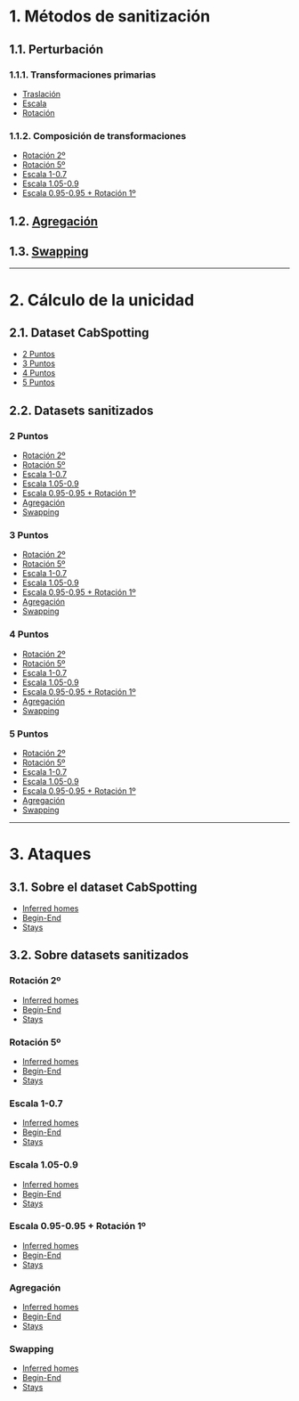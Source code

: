 # 1. Métodos de sanitización
## 1.1. Perturbación
### 1.1.1. Transformaciones primarias
- [Traslación](https://github.com/ManelGil/TFM-Toolkit-for-privacy-evaluation-of-geolocated-data/blob/master/COORD_TRANSLATION.sql)
- [Escala](https://github.com/ManelGil/TFM-Toolkit-for-privacy-evaluation-of-geolocated-data/blob/master/COORD_SCALING.sql)
- [Rotación](https://github.com/ManelGil/TFM-Toolkit-for-privacy-evaluation-of-geolocated-data/blob/master/COORD_ROTATION.sql)

### 1.1.2. Composición de transformaciones
- [Rotación 2º](https://github.com/ManelGil/TFM-Toolkit-for-privacy-evaluation-of-geolocated-data/blob/master/TRANSF_ROT_2DEG.sql)
- [Rotación 5º](https://github.com/ManelGil/TFM-Toolkit-for-privacy-evaluation-of-geolocated-data/blob/master/TRANSF_ROT_5DEG.sql)
- [Escala 1-0.7](https://github.com/ManelGil/TFM-Toolkit-for-privacy-evaluation-of-geolocated-data/blob/master/TRANSF_SCL_1_07.sql)
- [Escala 1.05-0.9](https://github.com/ManelGil/TFM-Toolkit-for-privacy-evaluation-of-geolocated-data/blob/master/TRANSF_SCL_105_09.sql)
- [Escala 0.95-0.95 + Rotación 1º](https://github.com/ManelGil/TFM-Toolkit-for-privacy-evaluation-of-geolocated-data/blob/master/TRANSF_SCL_095_095_ROT_1DEG.sql)

## 1.2. [Agregación](https://github.com/ManelGil/TFM-Toolkit-for-privacy-evaluation-of-geolocated-data/blob/master/MICROAGGREGATION.sql)

## 1.3. [Swapping](https://github.com/ManelGil/TFM-Toolkit-for-privacy-evaluation-of-geolocated-data/blob/master/SWAPPING.sql)
---
# 2. Cálculo de la unicidad
## 2.1. Dataset CabSpotting
- [2 Puntos](https://github.com/ManelGil/TFM-Toolkit-for-privacy-evaluation-of-geolocated-data/blob/master/UNIQUENESS_2POINTS.sql)
- [3 Puntos](https://github.com/ManelGil/TFM-Toolkit-for-privacy-evaluation-of-geolocated-data/blob/master/UNIQUENESS_3POINTS.sql)
- [4 Puntos](https://github.com/ManelGil/TFM-Toolkit-for-privacy-evaluation-of-geolocated-data/blob/master/UNIQUENESS_4POINTS.sql)
- [5 Puntos](https://github.com/ManelGil/TFM-Toolkit-for-privacy-evaluation-of-geolocated-data/blob/master/UNIQUENESS_5POINTS.sql)

## 2.2. Datasets sanitizados
### 2 Puntos
- [Rotación 2º](https://github.com/ManelGil/TFM-Toolkit-for-privacy-evaluation-of-geolocated-data/blob/master/UNIQUENESS_2P_ROT_2DEG.sql)
- [Rotación 5º](https://github.com/ManelGil/TFM-Toolkit-for-privacy-evaluation-of-geolocated-data/blob/master/UNIQUENESS_2P_ROT_5DEG.sql)
- [Escala 1-0.7](https://github.com/ManelGil/TFM-Toolkit-for-privacy-evaluation-of-geolocated-data/blob/master/UNIQUENESS_2P_SCL_1_07.sql)
- [Escala 1.05-0.9](https://github.com/ManelGil/TFM-Toolkit-for-privacy-evaluation-of-geolocated-data/blob/master/UNIQUENESS_2P_SCL_105_09.sql)
- [Escala 0.95-0.95 + Rotación 1º](https://github.com/ManelGil/TFM-Toolkit-for-privacy-evaluation-of-geolocated-data/blob/master/UNIQ_2P_SC_095_095_ROT1D.sql)
- [Agregación](https://github.com/ManelGil/TFM-Toolkit-for-privacy-evaluation-of-geolocated-data/blob/master/UNIQUENESS_2P_AGGREGATED.sql)
- [Swapping](https://github.com/ManelGil/TFM-Toolkit-for-privacy-evaluation-of-geolocated-data/blob/master/UNIQUENESS_2P_SWAP_T10_D20.sql)

### 3 Puntos
- [Rotación 2º](https://github.com/ManelGil/TFM-Toolkit-for-privacy-evaluation-of-geolocated-data/blob/master/UNIQUENESS_3P_ROT_2DEG.sql)
- [Rotación 5º](https://github.com/ManelGil/TFM-Toolkit-for-privacy-evaluation-of-geolocated-data/blob/master/UNIQUENESS_3P_ROT_5DEG.sql)
- [Escala 1-0.7](https://github.com/ManelGil/TFM-Toolkit-for-privacy-evaluation-of-geolocated-data/blob/master/UNIQUENESS_3P_SCL_1_07.sql)
- [Escala 1.05-0.9](https://github.com/ManelGil/TFM-Toolkit-for-privacy-evaluation-of-geolocated-data/blob/master/UNIQUENESS_3P_SCL_105_09.sql)
- [Escala 0.95-0.95 + Rotación 1º](https://github.com/ManelGil/TFM-Toolkit-for-privacy-evaluation-of-geolocated-data/blob/master/UNIQ_3P_SC_095_095_ROT1D.sql)
- [Agregación](https://github.com/ManelGil/TFM-Toolkit-for-privacy-evaluation-of-geolocated-data/blob/master/UNIQUENESS_3P_AGGREGATED.sql)
- [Swapping](https://github.com/ManelGil/TFM-Toolkit-for-privacy-evaluation-of-geolocated-data/blob/master/UNIQUENESS_3P_SWAP_T10_D20.sql)

### 4 Puntos
- [Rotación 2º](https://github.com/ManelGil/TFM-Toolkit-for-privacy-evaluation-of-geolocated-data/blob/master/UNIQUENESS_4P_ROT_2DEG.sql)
- [Rotación 5º](https://github.com/ManelGil/TFM-Toolkit-for-privacy-evaluation-of-geolocated-data/blob/master/UNIQUENESS_4P_ROT_5DEG.sql)
- [Escala 1-0.7](https://github.com/ManelGil/TFM-Toolkit-for-privacy-evaluation-of-geolocated-data/blob/master/UNIQUENESS_4P_SCL_1_07.sql)
- [Escala 1.05-0.9](https://github.com/ManelGil/TFM-Toolkit-for-privacy-evaluation-of-geolocated-data/blob/master/UNIQUENESS_4P_SCL_105_09.sql)
- [Escala 0.95-0.95 + Rotación 1º](https://github.com/ManelGil/TFM-Toolkit-for-privacy-evaluation-of-geolocated-data/blob/master/UNIQ_4P_SC_095_095_ROT1D.sql)
- [Agregación](https://github.com/ManelGil/TFM-Toolkit-for-privacy-evaluation-of-geolocated-data/blob/master/UNIQUENESS_4P_AGGREGATED.sql)
- [Swapping](https://github.com/ManelGil/TFM-Toolkit-for-privacy-evaluation-of-geolocated-data/blob/master/UNIQUENESS_4P_SWAP_T10_D20.sql)

### 5 Puntos
- [Rotación 2º](https://github.com/ManelGil/TFM-Toolkit-for-privacy-evaluation-of-geolocated-data/blob/master/UNIQUENESS_5P_ROT_2DEG.sql)
- [Rotación 5º](https://github.com/ManelGil/TFM-Toolkit-for-privacy-evaluation-of-geolocated-data/blob/master/UNIQUENESS_5P_ROT_5DEG.sql)
- [Escala 1-0.7](https://github.com/ManelGil/TFM-Toolkit-for-privacy-evaluation-of-geolocated-data/blob/master/UNIQUENESS_5P_SCL_1_07.sql)
- [Escala 1.05-0.9](https://github.com/ManelGil/TFM-Toolkit-for-privacy-evaluation-of-geolocated-data/blob/master/UNIQUENESS_5P_SCL_105_09.sql)
- [Escala 0.95-0.95 + Rotación 1º](https://github.com/ManelGil/TFM-Toolkit-for-privacy-evaluation-of-geolocated-data/blob/master/UNIQ_5P_SC_095_095_ROT1D.sql)
- [Agregación](https://github.com/ManelGil/TFM-Toolkit-for-privacy-evaluation-of-geolocated-data/blob/master/UNIQUENESS_5P_AGGREGATED.sql)
- [Swapping](https://github.com/ManelGil/TFM-Toolkit-for-privacy-evaluation-of-geolocated-data/blob/master/UNIQUENESS_5P_SWAP_T10_D20.sql)

---
# 3. Ataques
## 3.1. Sobre el dataset CabSpotting
- [Inferred homes]()
- [Begin-End](https://github.com/ManelGil/TFM-Toolkit-for-privacy-evaluation-of-geolocated-data/blob/master/BEGIN_END.sql)
- [Stays](https://github.com/ManelGil/TFM-Toolkit-for-privacy-evaluation-of-geolocated-data/blob/master/STAYS.sql)

## 3.2. Sobre datasets sanitizados
### Rotación 2º
- [Inferred homes]()
- [Begin-End](https://github.com/ManelGil/TFM-Toolkit-for-privacy-evaluation-of-geolocated-data/blob/master/BEGIN_END_ROT_2DEG.sql)
- [Stays](https://github.com/ManelGil/TFM-Toolkit-for-privacy-evaluation-of-geolocated-data/blob/master/STAYS_ROT_2DEG.sql)

### Rotación 5º
- [Inferred homes]()
- [Begin-End](https://github.com/ManelGil/TFM-Toolkit-for-privacy-evaluation-of-geolocated-data/blob/master/BEGIN_END_ROT_5DEG.sql)
- [Stays](https://github.com/ManelGil/TFM-Toolkit-for-privacy-evaluation-of-geolocated-data/blob/master/STAYS_ROT_5DEG.sql)

### Escala 1-0.7
- [Inferred homes]()
- [Begin-End](https://github.com/ManelGil/TFM-Toolkit-for-privacy-evaluation-of-geolocated-data/blob/master/BEGIN_END_SCL_1_07.sql)
- [Stays](https://github.com/ManelGil/TFM-Toolkit-for-privacy-evaluation-of-geolocated-data/blob/master/STAYS_SCL_1_07.sql)

### Escala 1.05-0.9
- [Inferred homes]()
- [Begin-End](https://github.com/ManelGil/TFM-Toolkit-for-privacy-evaluation-of-geolocated-data/blob/master/BEGIN_END_SCL_105_09.sql)
- [Stays](https://github.com/ManelGil/TFM-Toolkit-for-privacy-evaluation-of-geolocated-data/blob/master/STAYS_SCL_105_09.sql)

### Escala 0.95-0.95 + Rotación 1º
- [Inferred homes]()
- [Begin-End](https://github.com/ManelGil/TFM-Toolkit-for-privacy-evaluation-of-geolocated-data/blob/master/BEGIN_END_SCL_095_095_ROT_1DEG.sql)
- [Stays](https://github.com/ManelGil/TFM-Toolkit-for-privacy-evaluation-of-geolocated-data/blob/master/STAYS_SCL_095_095_ROT_1DEG.sql)

### Agregación
- [Inferred homes]()
- [Begin-End](https://github.com/ManelGil/TFM-Toolkit-for-privacy-evaluation-of-geolocated-data/blob/master/BEGIN_END_AGGREGATION.sql)
- [Stays](https://github.com/ManelGil/TFM-Toolkit-for-privacy-evaluation-of-geolocated-data/blob/master/STAYS_TRACES_AGGREGATED.sql)

### Swapping
- [Inferred homes]()
- [Begin-End](https://github.com/ManelGil/TFM-Toolkit-for-privacy-evaluation-of-geolocated-data/blob/master/BEGIN_END_SWAPPED_T10_D20.sql)
- [Stays](https://github.com/ManelGil/TFM-Toolkit-for-privacy-evaluation-of-geolocated-data/blob/master/STAYS_SWAPPED_T10_D20.sql)
